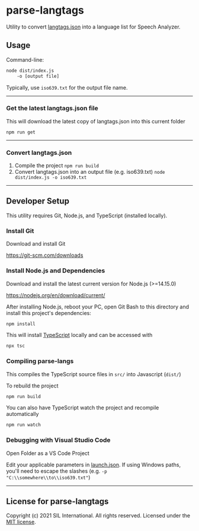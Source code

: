 
# parse-langtags
Utility to convert [langtags.json](https://github.com/silnrsi/langtags) into a language list for Speech Analyzer.

## Usage
Command-line:
```bash
node dist/index.js
    -o [output file] 
```

Typically, use `iso639.txt` for the output file name.

-----

### Get the latest langtags.json file
This will download the latest copy of langtags.json into this current folder

`npm run get`

----

### Convert langtags.json
1. Compile the project
`npm run build`
2. Convert langtags.json into an output file (e.g. iso639.txt)
`node dist/index.js -o iso639.txt`
------------------


## Developer Setup
This utility requires Git, Node.js, and TypeScript (installed locally).

### Install Git
Download and install Git

https://git-scm.com/downloads

### Install Node.js and Dependencies
Download and install the latest current version for Node.js (>=14.15.0)

https://nodejs.org/en/download/current/

After installing Node.js, reboot your PC, open Git Bash to this directory and install this project's dependencies:
```bash
npm install
```

This will install [TypeScript](https://www.typescriptlang.org/) locally and can be accessed with

```bash
npx tsc
```

### Compiling parse-langs
This compiles the TypeScript source files in `src/` into Javascript (`dist/`)

To rebuild the project
```bash
npm run build
```

You can also have TypeScript watch the project and recompile automatically
```bash
npm run watch
```

### Debugging with Visual Studio Code
Open Folder as a VS Code Project

Edit your applicable parameters in [launch.json](./.vscode/launch.json). If using Windows paths, you'll need to escape the slashes (e.g. `-p "C:\\somewhere\\to\\iso639.txt"`)

-------------

## License for parse-langtags
Copyright (c) 2021 SIL International. All rights reserved.
Licensed under the [MIT license](LICENSE).